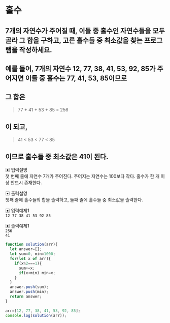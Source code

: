 # 홀수
## 7개의 자연수가 주어질 때, 이들 중 홀수인 자연수들을 모두 골라 그 합을 구하고, 고른 홀수들 중 최소값을 찾는 프로그램을 작성하세요.
## 예를 들어, 7개의 자연수 12, 77, 38, 41, 53, 92, 85가 주어지면 이들 중 홀수는 77, 41, 53, 85이므로 
## 그 합은
> 77 + 41 + 53 + 85 = 256 

## 이 되고,
> 41 < 53 < 77 < 85 

## 이므로 홀수들 중 최소값은 41이 된다.
▣ 입력설명<br/>
첫 번째 줄에 자연수 7개가 주어진다. 주어지는 자연수는 100보다 작다. 홀수가 한 개 이상 반드시 존재한다.

▣ 출력설명<br/>
첫째 줄에 홀수들의 합을 출력하고, 둘째 줄에 홀수들 중 최소값을 출력한다.

▣ 입력예제1<br/>
```12 77 38 41 53 92 85```

▣ 출력예제1<br/>
```256```<br/>
```41```

```js
function solution(arr){
  let answer=[];
  let sum=0, min=1000;
  for(let x of arr){
    if(x%2===1){
      sum+=x;
      if(x<min) min=x;
    }
  }
  answer.push(sum);
  answer.push(min);     
  return answer;
}
            
arr=[12, 77, 38, 41, 53, 92, 85];
console.log(solution(arr));
```
